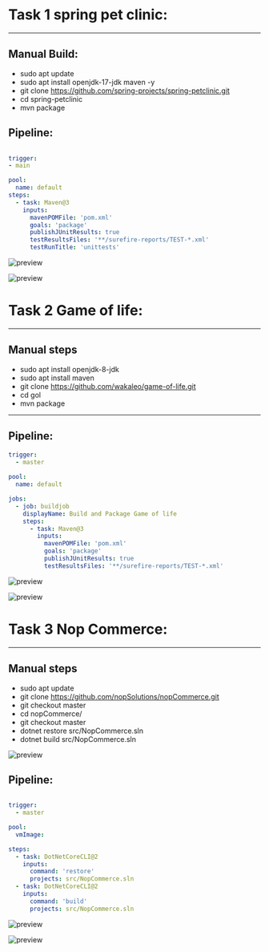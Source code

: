 # Task 1 spring pet clinic: 
---------------------------

Manual Build:
------------
*  sudo apt update
*  sudo apt install openjdk-17-jdk maven -y
*  git clone https://github.com/spring-projects/spring-petclinic.git
*  cd spring-petclinic
*  mvn package 

Pipeline:
---------
```yaml

trigger:
- main

pool:
  name: default
steps:
  - task: Maven@3
    inputs: 
      mavenPOMFile: 'pom.xml' 
      goals: 'package'
      publishJUnitResults: true 
      testResultsFiles: '**/surefire-reports/TEST-*.xml'
      testRunTitle: 'unittests'
```
![preview](/AZURE/images/4.PNG)

![preview](/AZURE/images/11.PNG)

# Task 2 Game of life:
---------------------------
      
Manual steps
------------
- sudo apt install openjdk-8-jdk
- sudo apt install maven 
- git clone https://github.com/wakaleo/game-of-life.git
- cd gol
- mvn package
---
Pipeline:
---------
```yaml
trigger:
  - master
  
pool:
  name: default

jobs:
  - job: buildjob
    displayName: Build and Package Game of life
    steps:
      - task: Maven@3
        inputs:
          mavenPOMFile: 'pom.xml'
          goals: 'package'
          publishJUnitResults: true
          testResultsFiles: '**/surefire-reports/TEST-*.xml'
```

![preview](/AZURE/images/6.PNG)

![preview](/AZURE/images/10.PNG)

# Task 3 Nop Commerce:
----------------------
      
Manual steps
------------
* sudo apt update
* git clone https://github.com/nopSolutions/nopCommerce.git
* git checkout master
* cd nopCommerce/
* git checkout master
* dotnet restore src/NopCommerce.sln
* dotnet build src/NopCommerce.sln

![preview](/AZURE/images/7.PNG)

Pipeline:
---------
```yaml

trigger:
  - master

pool:
  vmImage: 

steps: 
  - task: DotNetCoreCLI@2 
    inputs: 
      command: 'restore'
      projects: src/NopCommerce.sln
  - task: DotNetCoreCLI@2 
    inputs: 
      command: 'build'
      projects: src/NopCommerce.sln

```
![preview](/AZURE/images/9.PNG)

![preview](/AZURE/images/8.PNG)

